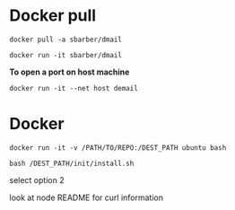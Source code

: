 # Docker pull

`docker pull -a sbarber/dmail`

`docker run -it sbarber/dmail`

**To open a port on host machine**

`docker run -it --net host demail`

# Docker

`docker run -it -v /PATH/TO/REPO:/DEST_PATH ubuntu bash`

`bash /DEST_PATH/init/install.sh`

select option 2

look at node README for curl information
